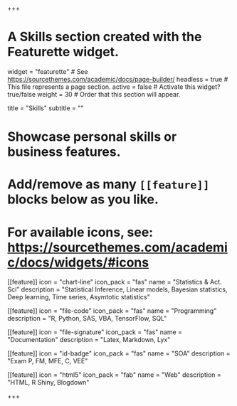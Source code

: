 +++
# A Skills section created with the Featurette widget.
widget = "featurette"  # See https://sourcethemes.com/academic/docs/page-builder/
headless = true  # This file represents a page section.
active = false  # Activate this widget? true/false
weight = 30  # Order that this section will appear.

title = "Skills"
subtitle = ""

# Showcase personal skills or business features.
# 
# Add/remove as many `[[feature]]` blocks below as you like.
# 
# For available icons, see: https://sourcethemes.com/academic/docs/widgets/#icons

[[feature]]
  icon = "chart-line"
  icon_pack = "fas"
  name = "Statistics & Act. Sci"
  description = "Statistical Inference, Linear models, Bayesian statistics, Deep learning, Time series, Asymtotic statistics"
  
[[feature]]
  icon = "file-code"
  icon_pack = "fas"
  name = "Programming"
  description = "R, Python, SAS, VBA, TensorFlow, SQL"

[[feature]]
  icon = "file-signature"
  icon_pack = "fas"
  name = "Documentation"
  description = "Latex, Markdown, Lyx"
  
[[feature]]
  icon = "id-badge"
  icon_pack = "fas"
  name = "SOA"
  description = "Exam P, FM, MFE, C, VEE"
  


[[feature]]
  icon = "html5"
  icon_pack = "fab"
  name = "Web"
  description = "HTML, R Shiny, Blogdown"

+++

